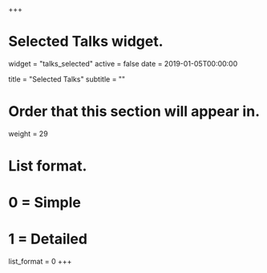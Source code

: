 +++
# Selected Talks widget.
widget = "talks_selected"
active = false
date = 2019-01-05T00:00:00

title = "Selected Talks"
subtitle = ""

# Order that this section will appear in.
weight = 29

# List format.
#   0 = Simple
#   1 = Detailed
list_format = 0
+++
